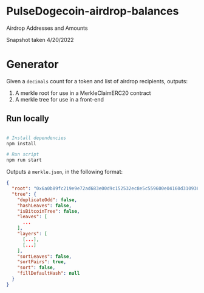 # PulseDogecoin-airdrop-balances
Airdrop Addresses and Amounts

Snapshot taken 4/20/2022


# Generator

Given a `decimals` count for a token and list of airdrop recipients, outputs:

1. A merkle root for use in a MerkleClaimERC20 contract
2. A merkle tree for use in a front-end

## Run locally

```bash

# Install dependencies
npm install

# Run script
npm run start
```

Outputs a `merkle.json`, in the following format:

```json
{
  "root": "0x6a0b89fc219e9e72ad683e00d9c152532ec8e5c559600e04160d310936400a00",
  "tree": {
    "duplicateOdd": false,
    "hashLeaves": false,
    "isBitcoinTree": false,
    "leaves": [
      ...
    ],
    "layers": [
      [...],
      [...]
    ],
    "sortLeaves": false,
    "sortPairs": true,
    "sort": false,
    "fillDefaultHash": null
  }
}
```
